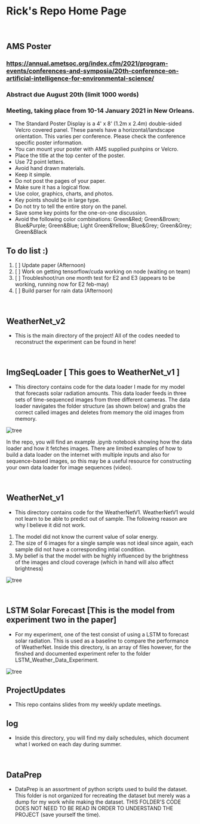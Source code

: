 # Rick's Repo Home Page

<br>

## AMS Poster
### https://annual.ametsoc.org/index.cfm/2021/program-events/conferences-and-symposia/20th-conference-on-artificial-intelligence-for-environmental-science/
### Abstract due August 20th (limit 1000 words)
### Meeting, taking place from 10-14 January 2021 in New Orleans.
* The Standard Poster Display is a 4' x 8' (1.2m x 2.4m) double-sided Velcro covered panel. These panels have a horizontal/landscape orientation. This varies per conference. Please check the conference specific poster information.
* You can mount your poster with AMS supplied pushpins or Velcro.
* Place the title at the top center of the poster.
* Use 72 point letters.
* Avoid hand drawn materials.
* Keep it simple.
* Do not post the pages of your paper.
* Make sure it has a logical flow.
* Use color, graphics, charts, and photos.
* Key points should be in large type.
* Do not try to tell the entire story on the panel.
* Save some key points for the one-on-one discussion.
* Avoid the following color combinations: Green&Red; Green&Brown; Blue&Purple; Green&Blue; Light Green&Yellow; Blue&Grey; Green&Grey; Green&Black

## To do list :)
01. [ ] Update paper (Afternoon)
02. [ ] Work on getting tensorflow/cuda working on node (waiting on team)
03. [ ] Troubleshoot/run one month test for E2 and E3 (appears to be working, running now for E2 feb-may)
04. [ ] Build parser for rain data (Afternoon) 

<br>

## WeatherNet_v2
* This is the main directory of the project! All of the codes needed to reconstruct the experiment can be found in here!

<br>

## ImgSeqLoader [ This goes to WeatherNet_v1 ]
* This directory contains code for the data loader I made for my model that forecasts solar radiation amounts. This data loader feeds in three sets of time-sequenced images from three different cameras. The data loader navigates the folder structure (as shown below) and grabs the correct called images and deletes from memory the old images from memory.

![tree](Images/DataLoaderDirPic.png)                                                                                          
                                                                                         
In the repo, you will find an example .ipynb notebook showing how the data loader and how it fetches images. There are limited examples of how to build a data loader on the internet with multiple inputs and also for sequence-based images, so this may be a useful resource for constructing your own data loader for image sequences (video). 

<br>

## WeatherNet_v1
* This directory contains code for the WeatherNetV1. WeatherNetV1 would not learn to be able to predict out of sample. The following reason are why I believe it did not work.
1. The model did not know the current value of solar energy.
2. The size of 6 images for a single sample was not ideal since again, each sample did not have a corresponding intial condition. 
3. My belief is that the model with be highly influenced by the brightness of the images and cloud coverage (which in hand will also affect brightness)

![tree](Images/WeatherNet_v1_pic.png) 

<br>

## LSTM Solar Forecast [This is the model from experiment two in the paper]
* For my experiment, one of the test consist of using a LSTM to forecast solar radiation. This is used as a baseline to compare the performance of WeatherNet.
Inside this directory, is an array of files however, for the finshed and documented experiment refer to the folder LSTM_Weather_Data_Experiment.

![tree](Images/LSTM_Weather_Model_netron.png) 

## ProjectUpdates
* This repo contains slides from my weekly update meetings.

## log
* Inside this directory, you will find my daily schedules, which document what I worked on each day during summer.

<br>

## DataPrep
* DataPrep is an assortment of python scripts used to build the dataset. This folder is not organized for recreating the dataset but merely was a dump for my work while making the dataset. THIS FOLDER'S CODE DOES NOT NEED TO BE READ IN ORDER TO UNDERSTAND THE PROJECT (save yourself the time).

